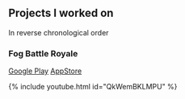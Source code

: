 ## Projects I worked on

In reverse chronological order

### Fog Battle Royale

[Google Play](https://play.google.com/store/apps/details?id=pvp.survival.rpg.fog&hl=en_US)
[AppStore](https://apps.apple.com/us/app/fog-grand-battle-royale-moba/id1537978273)

{% include youtube.html id="QkWemBKLMPU" %}  


